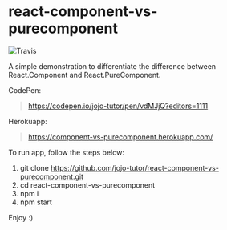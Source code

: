 # react-component-vs-purecomponent 
![Travis](https://img.shields.io/travis/USER/REPO.svg)

A simple demonstration to differentiate the difference between React.Component and React.PureComponent.

 CodePen:
 > https://codepen.io/jojo-tutor/pen/vdMJjQ?editors=1111
 
 Herokuapp:
 > https://component-vs-purecomponent.herokuapp.com/


To run app, follow the steps below:

1. git clone https://github.com/jojo-tutor/react-component-vs-purecomponent.git
2. cd react-component-vs-purecomponent
3. npm i
4. npm start

Enjoy :)
